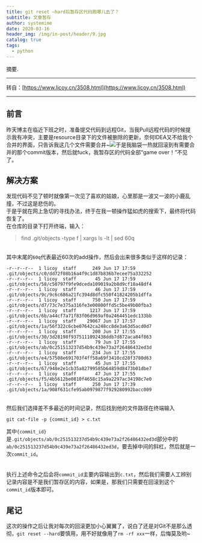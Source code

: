 ```yaml
---
title: git reset —hard后暂存区代码跑哪儿去了？
subtitle: 文章暂存
author: systemime
date: 2020-03-16
header_img: /img/in-post/header/9.jpg
catalog: true
tags:
  - python
---
```

摘要.

<!-- more -->
---

转自：[https://www.licoy.cn/3508.html](https://www.licoy.cn/3508.html)

---

<a name="Z71KW"></a>
## 前言
昨天博主在临近下班之时，准备提交代码到远程Git，当我Pull远程代码的时候提示我有冲突，主要是resource目录下的文件被删除的更新，奈何IDEA又不给我个合并的界面，只告诉我这几个文件需要合并~[![](https://cdn.nlark.com/yuque/0/2020/jpeg/663138/1595078274968-8dc3f25c-3a6d-4092-8cbd-828dff23d84f.jpeg#align=left&display=inline&height=383&margin=%5Bobject%20Object%5D&originHeight=383&originWidth=900&size=0&status=done&style=none&width=900)](https://www.licoy.cn/wp-content/uploads/2020/06/gitresethard.jpg)于是我脑袋一热就回滚到有需要合并的那个commit版本，然后就fuck，我暂存区的代码全部“game over！”不见了。

<a name="TMmlK"></a>
## 解决方案
发现代码不见了顿时就像第一次见了喜欢的姑娘，心里那是一波又一波的小鹿乱撞，不过这是悲伤的。<br />于是乎就在网上急切的寻找办法，终于在我一顿操作猛如虎的搜索下，最终将代码恢复了。<br />在仓库的目录下打开终端，输入：
> find .git/objects -type f | xargs ls -lt | sed 60q


<br />其中末尾的`60q`代表最近60次的add操作，然后会出来很多类似于这样的记录：
```
-r--r--r--  1 licoy  staff      249 Jun 17 17:59 .git/objects/c0/dd72f08b16a4f9c1d87b836b7ecee75a332252
-r--r--r--  1 licoy  staff       45 Jun 17 17:59 .git/objects/58/c50797f9fe9dceda109019a2b8d9cf18a48df4
-r--r--r--  1 licoy  staff       46 Jun 17 17:59 .git/objects/9c/9c6c686a21fc394d8dfc550f41824205b1dffa
-r--r--r--  1 licoy  staff      750 Jun 17 17:59 .git/objects/d7/73c7e375a316fe3e00800ffd5c5be49b00fba3
-r--r--r--  1 licoy  staff     1217 Jun 17 17:59 .git/objects/6b/a44cf7a71f83f06d969af0a2464451edc133bb
-r--r--r--  1 licoy  staff    29067 Jun 17 17:57 .git/objects/1a/56f322c6cbe07642ca248cc8de3a63d5acd0d7
-r--r--r--  1 licoy  staff      200 Jun 17 17:55 .git/objects/30/3d28198f9375111092438ddb7d872aca84f863
-r--r--r--  1 licoy  staff       79 Jun 17 17:55 .git/objects/ab/0c251513237d54b9c439e73a2f26486432ed3d
-r--r--r--  1 licoy  staff      234 Jun 17 17:55 .git/objects/e4/57508e691703f4ff58a69f3410cd28f3780d63
-r--r--r--  1 licoy  staff       45 Jun 17 17:55 .git/objects/67/948e2e1cb35a82799585b64859d8473b01dbe7
-r--r--r--  1 licoy  staff       47 Jun 17 17:55 .git/objects/f5/4b5612be0810f4658c15a9a2297ac34198c7e0
-r--r--r--  1 licoy  staff      250 Jun 17 17:39 .git/objects/1a/908f631cfe95ab0979877f929280992bacc009
```

<br />然后我们选择差不多最近的时间记录，然后找到他的文件路径在终端输入
```
git cat-file -p {commit_id} > c.txt
```


其中`{commit_id}`是`.git/objects/ab/0c251513237d54b9c439e73a2f26486432ed3d`部分中的`ab/0c251513237d54b9c439e73a2f26486432ed3d`，要去掉中间的斜杠，然后就是一次`commit_id`。<br />
<br />
<br />执行上述命令之后会将`commit_id`主要内容输出到`c.txt`，然后我们需要人工辨别记录内容是不是我们暂存区的内容，如果是，那我们只需要在回滚到这个`commit_id`版本即可。<br />

<a name="Z24s9"></a>
## 尾记
这次的操作之后让我对每次的回滚更加小心翼翼了，说白了还是对Git不是那么透彻，`git reset --hard`要慎用，用不好就像用了`rm -rf xxx`一样，后悔莫及哟~
